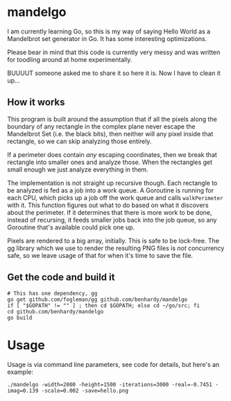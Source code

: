 # mandelgo
I am currently learning Go, so this is my way of saying Hello World as a Mandelbrot set generator in Go. It has some interesting optimizations.

Please bear in mind that this code is currently very messy and was written for toodling around at home experimentally.

BUUUUT someone asked me to share it so here it is. Now I have to clean it up...

## How it works

This program is built around the assumption that if all the pixels along the boundary of any rectangle in the complex
plane never escape the Mandelbrot Set (i.e. the black bits), then neither will any pixel inside that rectangle, so
we can skip analyzing those entirely.

If a perimeter does contain *any* escaping coordinates, then we break that rectangle into smaller ones and analyze those.
When the rectangles get small enough we just analyze everything in them.

The implementation is not straight up recursive though. Each rectangle to be analyzed is fed as a job into a work queue. A 
Goroutine is running for each CPU, which picks up a job off the work queue and calls `walkPerimeter` with it. This 
function figures out what to do based on what it discovers about the perimeter. If it determines that there is more work
to be done, instead of recursing, it feeds smaller jobs back into the job queue, so any Goroutine that's available could
pick one up.

Pixels are rendered to a big array, initially. This is safe to be lock-free. The gg library which we use to render the resulting
PNG files is _not_ concurrency safe, so we leave usage of that for when it's time to save the file. 

## Get the code and build it
```
# This has one dependency, gg
go get github.com/fogleman/gg github.com/benhardy/mandelgo
if [ "$GOPATH" != "" ] ; then cd $GOPATH; else cd ~/go/src; fi
cd github.com/benhardy/mandelgo
go build
```

# Usage
Usage is via command line parameters, see code for details, but here's an example:

`./mandelgo -width=2000 -height=1500 -iterations=3000 -real=-0.7451 -imag=0.139 -scale=0.002 -save=hello.png`

